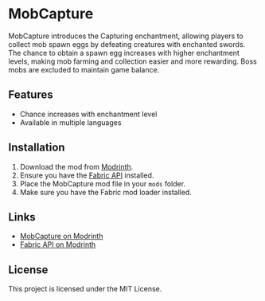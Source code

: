 # MobCapture

MobCapture introduces the Capturing enchantment, allowing players to collect mob spawn eggs by defeating creatures with enchanted swords. The chance to obtain a spawn egg increases with higher enchantment levels, making mob farming and collection easier and more rewarding. Boss mobs are excluded to maintain game balance.

## Features
- Chance increases with enchantment level
- Available in multiple languages

## Installation
1. Download the mod from [Modrinth](https://modrinth.com/project/mobcapture).
2. Ensure you have the [Fabric API](https://modrinth.com/mod/fabric-api) installed.
3. Place the MobCapture mod file in your `mods` folder.
4. Make sure you have the Fabric mod loader installed.

## Links
- [MobCapture on Modrinth](https://modrinth.com/project/mobcapture)
- [Fabric API on Modrinth](https://modrinth.com/mod/fabric-api)

## License
This project is licensed under the MIT License.